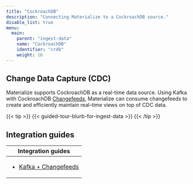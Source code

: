 ```yaml
---
title: "CockroachDB"
description: "Connecting Materialize to a CockroachDB source."
disable_list: true
menu:
  main:
    parent: "ingest-data"
    name: "CockroachDB"
    identifier: "crdb"
    weight: 16
---
```


## Change Data Capture (CDC)

Materialize supports CockroachDB as a real-time data source. Using Kafka with
CockroachDB
[Changefeeds](https://www.cockroachlabs.com/docs/stable/change-data-capture-overview),
Materialize can consume changefeeds to create and efficiently maintain real-time
views on top of CDC data.

{{< tip >}}
{{< guided-tour-blurb-for-ingest-data >}}
{{< /tip >}}

## Integration guides

| Integration guides                          |
| ------------------------------------------- |
| <ul><li>[Kafka + Changefeeds](/ingest-data/cockroachdb/kafka-changefeeds)</li></ul>    |
